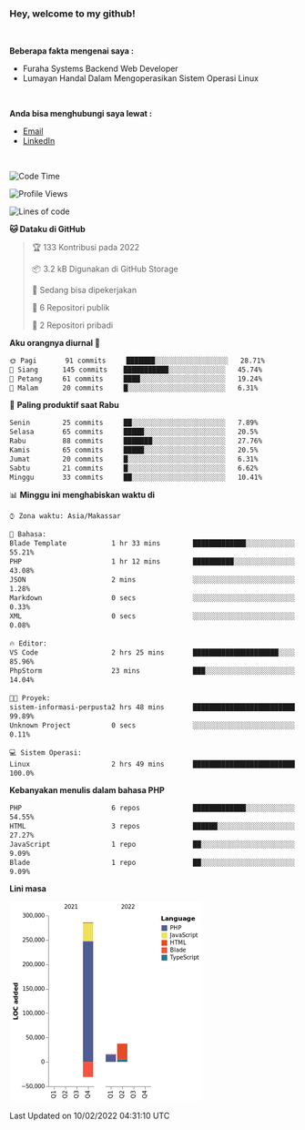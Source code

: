 <h3>Hey, welcome to my github!</h3>

<br>

<p><strong>Beberapa fakta mengenai saya :</strong></p>

<ul>
  <li>Furaha Systems Backend Web Developer</li>
  <li>Lumayan Handal Dalam Mengoperasikan Sistem Operasi Linux</li>
</ul>

<br>

<p><strong>Anda bisa menghubungi saya lewat :</strong></p>

<ul>
  <li><a href="mailto:renaldiapriyanto419@gmail.com">Email</a></li>
  <li><a href="https://www.linkedin.com/in/renaldi-kadang-314314206/">LinkedIn</a></li>
</ul>

<br>

<!--START_SECTION:waka-->
![Code Time](http://img.shields.io/badge/Code%20Time-6%20hrs%209%20mins-blue)

![Profile Views](http://img.shields.io/badge/Profil%20dilihat-25-blue)

![Lines of code](https://img.shields.io/badge/Sejak%20Hello%20World%20aku%20telah%20menulis-270%20Thousand%20baris%20kode-blue)

**🐱 Dataku di GitHub** 

> 🏆 133 Kontribusi pada 2022
 > 
> 📦 3.2 kB Digunakan di GitHub Storage 
 > 
> 💼 Sedang bisa dipekerjakan
 > 
> 📜 6 Repositori publik 
 > 
> 🔑 2 Repositori pribadi  
 > 
**Aku orangnya diurnal 🐤** 

```text
🌞 Pagi       91 commits     ███████░░░░░░░░░░░░░░░░░░   28.71% 
🌆 Siang      145 commits    ███████████░░░░░░░░░░░░░░   45.74% 
🌃 Petang     61 commits     ████░░░░░░░░░░░░░░░░░░░░░   19.24% 
🌙 Malam      20 commits     █░░░░░░░░░░░░░░░░░░░░░░░░   6.31%

```
📅 **Paling produktif saat Rabu** 

```text
Senin        25 commits     ██░░░░░░░░░░░░░░░░░░░░░░░   7.89% 
Selasa       65 commits     █████░░░░░░░░░░░░░░░░░░░░   20.5% 
Rabu         88 commits     ███████░░░░░░░░░░░░░░░░░░   27.76% 
Kamis        65 commits     █████░░░░░░░░░░░░░░░░░░░░   20.5% 
Jumat        20 commits     █░░░░░░░░░░░░░░░░░░░░░░░░   6.31% 
Sabtu        21 commits     █░░░░░░░░░░░░░░░░░░░░░░░░   6.62% 
Minggu       33 commits     ██░░░░░░░░░░░░░░░░░░░░░░░   10.41%

```


📊 **Minggu ini menghabiskan waktu di** 

```text
⌚︎ Zona waktu: Asia/Makassar

💬 Bahasa: 
Blade Template           1 hr 33 mins        █████████████░░░░░░░░░░░░   55.21% 
PHP                      1 hr 12 mins        ██████████░░░░░░░░░░░░░░░   43.08% 
JSON                     2 mins              ░░░░░░░░░░░░░░░░░░░░░░░░░   1.28% 
Markdown                 0 secs              ░░░░░░░░░░░░░░░░░░░░░░░░░   0.33% 
XML                      0 secs              ░░░░░░░░░░░░░░░░░░░░░░░░░   0.08%

🔥 Editor: 
VS Code                  2 hrs 25 mins       █████████████████████░░░░   85.96% 
PhpStorm                 23 mins             ███░░░░░░░░░░░░░░░░░░░░░░   14.04%

🐱‍💻 Proyek: 
sistem-informasi-perpusta2 hrs 48 mins       █████████████████████████   99.89% 
Unknown Project          0 secs              ░░░░░░░░░░░░░░░░░░░░░░░░░   0.11%

💻 Sistem Operasi: 
Linux                    2 hrs 49 mins       █████████████████████████   100.0%

```

**Kebanyakan menulis dalam bahasa PHP** 

```text
PHP                      6 repos             █████████████░░░░░░░░░░░░   54.55% 
HTML                     3 repos             ██████░░░░░░░░░░░░░░░░░░░   27.27% 
JavaScript               1 repo              ██░░░░░░░░░░░░░░░░░░░░░░░   9.09% 
Blade                    1 repo              ██░░░░░░░░░░░░░░░░░░░░░░░   9.09%

```


**Lini masa**

![Chart not found](https://raw.githubusercontent.com/Sylent-Sys/Sylent-Sys/main/charts/bar_graph.png) 


 Last Updated on 10/02/2022 04:31:10 UTC
<!--END_SECTION:waka-->
